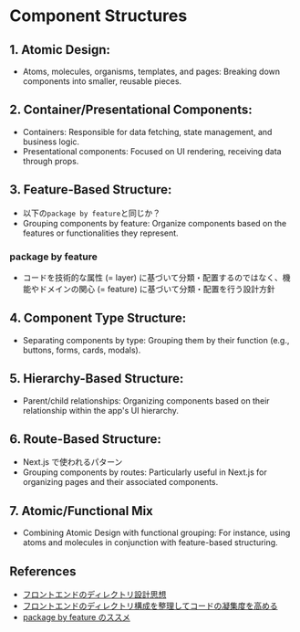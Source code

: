 # Component Structures

## 1. Atomic Design:

- Atoms, molecules, organisms, templates, and pages: Breaking down components into smaller, reusable pieces.

## 2. Container/Presentational Components:

- Containers: Responsible for data fetching, state management, and business logic.
- Presentational components: Focused on UI rendering, receiving data through props.

## 3. Feature-Based Structure:

- 以下の`package by feature`と同じか？
- Grouping components by feature: Organize components based on the features or functionalities they represent.

### package by feature

- コードを技術的な属性 (= layer) に基づいて分類・配置するのではなく、機能やドメインの関心 (= feature) に基づいて分類・配置を行う設計方針

## 4. Component Type Structure:

- Separating components by type: Grouping them by their function (e.g., buttons, forms, cards, modals).

## 5. Hierarchy-Based Structure:

- Parent/child relationships: Organizing components based on their relationship within the app's UI hierarchy.

## 6. Route-Based Structure:

- Next.js で使われるパターン
- Grouping components by routes: Particularly useful in Next.js for organizing pages and their associated components.

## 7. Atomic/Functional Mix

- Combining Atomic Design with functional grouping: For instance, using atoms and molecules in conjunction with feature-based structuring.

## References

- [フロントエンドのディレクトリ設計思想](https://zenn.dev/mybest_dev/articles/c0570e67978673)
- [フロントエンドのディレクトリ構成を整理してコードの凝集度を高める](https://zenn.dev/atamaplus/articles/frontend-package-by-feature)
- [package by feature のススメ](https://zenn.dev/pandanoir/articles/d74d317f2b3caf)
